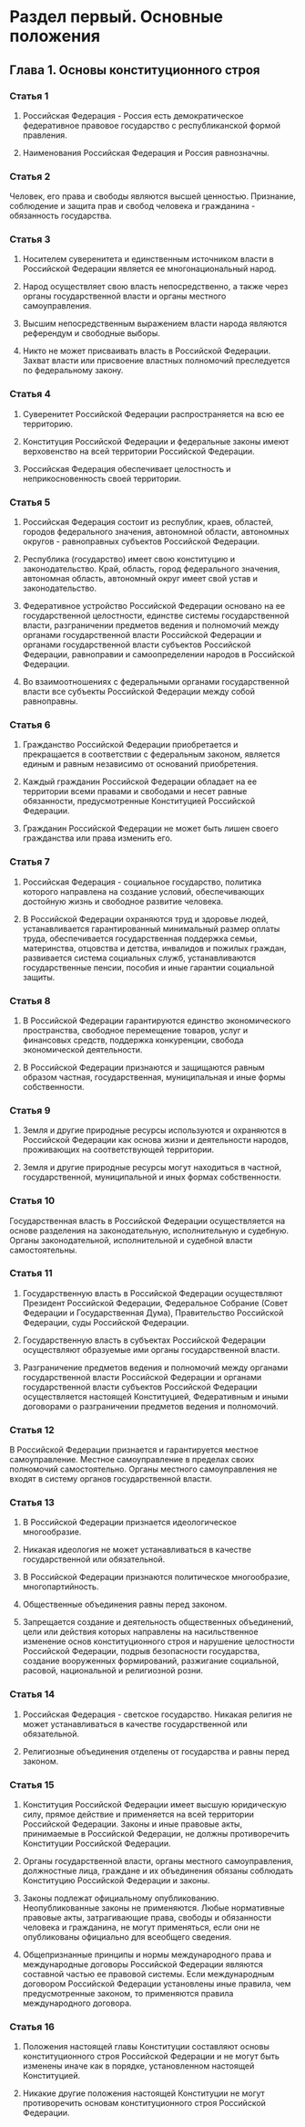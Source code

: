 # Раздел первый. Основные положения #

## Глава 1. Основы конституционного строя ##

### Статья 1 ###

1. Российская Федерация - Россия есть демократическое федеративное правовое государство с 
республиканской формой правления.

2. Наименования Российская Федерация и Россия равнозначны.

### Статья 2 ###

Человек, его права и свободы являются высшей ценностью. Признание, соблюдение и защита 
прав и свобод человека и гражданина - обязанность государства.

### Статья 3 ###

1. Носителем суверенитета и единственным источником власти в Российской Федерации 
является ее многонациональный народ.

2. Народ осуществляет свою власть непосредственно, а также через органы государственной 
власти и органы местного самоуправления.

3. Высшим непосредственным выражением власти народа являются референдум и свободные выборы.

4. Никто не может присваивать власть в Российской Федерации. Захват власти или присвоение 
властных полномочий преследуется по федеральному закону.

### Статья 4 ###

1. Суверенитет Российской Федерации распространяется на всю ее территорию.

2. Конституция Российской Федерации и федеральные законы имеют верховенство на всей 
территории Российской Федерации.

3. Российская Федерация обеспечивает целостность и неприкосновенность своей территории.

### Статья 5 ###

1. Российская Федерация состоит из республик, краев, областей, городов федерального 
значения, автономной области, автономных округов - равноправных субъектов Российской 
Федерации.

2. Республика (государство) имеет свою конституцию и законодательство. Край, область, 
город федерального значения, автономная область, автономный округ имеет свой устав и 
законодательство.

3. Федеративное устройство Российской Федерации основано на ее государственной 
целостности, единстве системы государственной власти, разграничении предметов ведения и 
полномочий между органами государственной власти Российской Федерации и органами 
государственной власти субъектов Российской Федерации, равноправии и самоопределении 
народов в Российской Федерации.

4. Во взаимоотношениях с федеральными органами государственной власти все субъекты 
Российской Федерации между собой равноправны.

### Статья 6 ###

1. Гражданство Российской Федерации приобретается и прекращается в соответствии с 
федеральным законом, является единым и равным независимо от оснований приобретения.

2. Каждый гражданин Российской Федерации обладает на ее территории всеми правами и 
свободами и несет равные обязанности, предусмотренные Конституцией Российской Федерации.

3. Гражданин Российской Федерации не может быть лишен своего гражданства или права изменить его.

### Статья 7 ###

1. Российская Федерация - социальное государство, политика которого направлена на 
создание условий, обеспечивающих достойную жизнь и свободное развитие человека.

2. В Российской Федерации охраняются труд и здоровье людей, устанавливается 
гарантированный минимальный размер оплаты труда, обеспечивается государственная поддержка 
семьи, материнства, отцовства и детства, инвалидов и пожилых граждан, развивается система 
социальных служб, устанавливаются государственные пенсии, пособия и иные гарантии 
социальной защиты.

### Статья 8 ###

1. В Российской Федерации гарантируются единство экономического пространства, свободное 
перемещение товаров, услуг и финансовых средств, поддержка конкуренции, свобода 
экономической деятельности.

2. В Российской Федерации признаются и защищаются равным образом частная, 
государственная, муниципальная и иные формы собственности.

### Статья 9 ###

1. Земля и другие природные ресурсы используются и охраняются в Российской Федерации как 
основа жизни и деятельности народов, проживающих на соответствующей территории.

2. Земля и другие природные ресурсы могут находиться в частной, государственной, 
муниципальной и иных формах собственности.

### Статья 10 ###

Государственная власть в Российской Федерации осуществляется на основе разделения на 
законодательную, исполнительную и судебную. Органы законодательной, исполнительной и 
судебной власти самостоятельны.

### Статья 11 ###

1. Государственную власть в Российской Федерации осуществляют Президент Российской 
Федерации, Федеральное Собрание (Совет Федерации и Государственная Дума), Правительство 
Российской Федерации, суды Российской Федерации.

2. Государственную власть в субъектах Российской Федерации осуществляют образуемые ими 
органы государственной власти.

3. Разграничение предметов ведения и полномочий между органами государственной власти 
Российской Федерации и органами государственной власти субъектов Российской Федерации 
осуществляется настоящей Конституцией, Федеративным и иными договорами о разграничении 
предметов ведения и полномочий.

### Статья 12 ###

В Российской Федерации признается и гарантируется местное самоуправление. Местное 
самоуправление в пределах своих полномочий самостоятельно. Органы местного самоуправления 
не входят в систему органов государственной власти.

### Статья 13 ###

1. В Российской Федерации признается идеологическое многообразие.

2. Никакая идеология не может устанавливаться в качестве государственной или обязательной.

3. В Российской Федерации признаются политическое многообразие, многопартийность.

4. Общественные объединения равны перед законом.

5. Запрещается создание и деятельность общественных объединений, цели или действия 
которых направлены на насильственное изменение основ конституционного строя и нарушение 
целостности Российской Федерации, подрыв безопасности государства, создание вооруженных 
формирований, разжигание социальной, расовой, национальной и религиозной розни.

### Статья 14 ###

1. Российская Федерация - светское государство. Никакая религия не может устанавливаться 
в качестве государственной или обязательной.

2. Религиозные объединения отделены от государства и равны перед законом.

### Статья 15 ###

1. Конституция Российской Федерации имеет высшую юридическую силу, прямое действие и 
применяется на всей территории Российской Федерации. Законы и иные правовые акты, 
принимаемые в Российской Федерации, не должны противоречить Конституции Российской 
Федерации.

2. Органы государственной власти, органы местного самоуправления, должностные лица, 
граждане и их объединения обязаны соблюдать Конституцию Российской Федерации и законы.

3. Законы подлежат официальному опубликованию. Неопубликованные законы не применяются. 
Любые нормативные правовые акты, затрагивающие права, свободы и обязанности человека и 
гражданина, не могут применяться, если они не опубликованы официально для всеобщего 
сведения.

4. Общепризнанные принципы и нормы международного права и международные договоры 
Российской Федерации являются составной частью ее правовой системы. Если международным 
договором Российской Федерации установлены иные правила, чем предусмотренные законом, то 
применяются правила международного договора.

### Статья 16 ###

1. Положения настоящей главы Конституции составляют основы конституционного строя 
Российской Федерации и не могут быть изменены иначе как в порядке, установленном 
настоящей Конституцией.

2. Никакие другие положения настоящей Конституции не могут противоречить основам 
конституционного строя Российской Федерации.